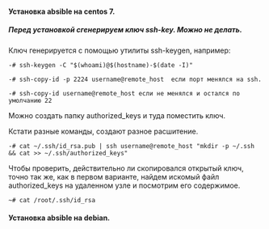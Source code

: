 #### Установка absible на centos 7.

##### Перед установкой сгенерируем ключ ssh-key. Можно не делать.

Ключ генерируется с помощью утилиты ssh-keygen, например:

```
-# ssh-keygen -C "$(whoami)@$(hostname)-$(date -I)"
```

```
-# ssh-copy-id -p 2224 username@remote_host  если порт менялся на ssh.

-# ssh-copy-id username@remote_host если не менялся и остался по умолчанию 22
```

Можно создать папку authorized_keys и туда поместить ключ.

Кстати разные команды, создают разное расшитение.

```
-# cat ~/.ssh/id_rsa.pub | ssh username@remote_host "mkdir -p ~/.ssh && cat >> ~/.ssh/authorized_keys"
```

Чтобы проверить, действительно ли скопировался открытый ключ, точно так же, как в первом варианте, найдем искомый файл authorized_keys на удаленном узле и посмотрим его содержимое.

```
~# cat /root/.ssh/id_rsa
```

#### Установка absible на debian.

